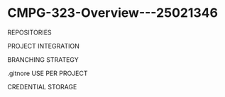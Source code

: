 # CMPG-323-Overview---25021346

REPOSITORIES

PROJECT INTEGRATION

BRANCHING STRATEGY

.gitnore USE PER PROJECT

CREDENTIAL STORAGE
